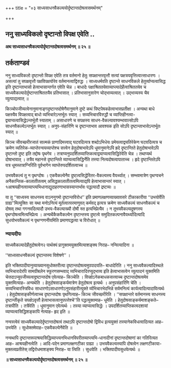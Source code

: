 +++
title = "०३ साध्यसाधनवैकल्ययोर्दृष्टान्तदोषत्वसमर्थनम्"

+++


## ननु साध्यविकलो दृष्टान्तो विपक्ष एवेति ..

**अथ साध्यसाधनवैकल्ययोर्दृष्टान्तदोषत्वसमर्थनम् ॥ २५ ॥**

## **तर्कताण्डवं**

ननु साध्यविकलो दृष्टान्तो विपक्ष एवेति तत्र वर्तमानो हेतुः सपक्षान्तरवृत्तौ सत्यां पक्षत्रयवृत्तित्वात्साधारणः । असत्यां तु सपक्षवृत्तौ पक्षविपक्षयोरेव वर्तमानत्वाद्विरुद्धः । साध्यधर्मवति दृष्टान्ते साधनविकले हेतुर्व्याप्यत्वासिद्ध इति दृष्टान्ताभासो हेत्वाभासान्तर्गत एवेति चेन्न । बाधादेः पक्षाश्रिततयेवाव्याप्त्यादेर्हेत्वाश्रिततयेव च साध्यवैकल्यादेर्दृष्टान्ताश्रिततयैव प्रतिभासात् । प्रतिभासानुसारेण चोद्भाव्यत्वात् । उद्भाव्यस्य चैव व्युत्पाद्यत्वात् ॥

किञ्चोपजीव्यत्वेनानुमानाङ्गदृष्टान्तदोषेणैवानुमाने दुष्टे कथं पिष्टपेषकहेत्वाभासप्रतीक्षा । अन्यथा बाधे पक्षस्यैव विपक्षत्वाद् बाधो व्यभिचारेऽन्तर्भूतः स्यात् । सव्यभिचारविरुद्धौ च व्याप्तिहीनत्वा-द्व्याप्यत्वासिद्धेऽन्तर्भूतौ स्याताम् । असाधारणे च सपक्षस्य साधन-वैकल्यावश्यम्भावात्सोऽपि साधनवैकल्येऽन्तर्भूतः स्यात् । अनुप-संहारिणि च दृष्टान्ताभाव आवश्यक इति सोऽपि दृष्टान्ताभासेऽन्तर्भूतः स्यात् ॥

किञ्च जीवच्छरीरजातं सात्मकं प्राणादिमत्त्वाद् घटवदित्यत्र शब्दोऽभिधेयः प्रमेयत्वाद्व्यतिरेकेण घटवदित्यत्र च क्रमेण व्यतिरेक-व्याप्तेरन्वयव्याप्तेश्च सत्त्वेन हेतुदोषाभावेऽपि धूमानुमानेऽपि ह्रदे दृष्टान्तिते हेतुदोषाभावेऽपि दृष्टान्तो दुष्ट इति तद्दोषः पृथगेव । तत्राप्यनुपदर्शितव्याप्तिकत्वाद्व्याप्यत्वासिद्धिरेवेति चेन्न । तथाप्यर्थ दोषाभावात् । तत्रैव महानसे दृष्टान्तिते व्याप्यत्वासिद्धिर्नेति तस्या नित्यदोषत्वापाताच्च । हृदे दृष्टान्तितेऽपि यत्र धूमस्तत्राग्निरिति पूर्वभागेन व्याप्तेरुपदर्शितत्वाच्च ॥

उभयवैकल्यं तु न पृथग्दोषः । एकवैकल्येनैव दुष्टत्वसिद्धेरितर-वैकल्यस्य वैयर्थ्यात् । सम्भवमात्रेण पृथग्वचने अनैकान्तिक-कालातीतत्वम् असिद्धकालातीतत्वमित्याद्यपि हेत्वाभासान्तरं स्यात् । १आश्रयहीनत्वाव्याप्त्यभिधानाद्युदाहरणाभासस्यान्तर्भावः पद्धत्यादौ द्रष्टव्यः ॥

या तु ‘‘साध्यस्य साधनस्य वाऽननुगमो दृष्टान्तविरोध’’ इति प्रमाणलक्षणव्याख्यावसरे टीकाकारीया ‘‘उभयोर्वेति ग्राह्य’’मित्युक्तिः सा यथा मनोऽनित्यं मूर्तत्वात्परमाणुवत् कर्मवद् इत्यत्र क्रमेण साध्यवैकल्यं साधनवैकल्यं च दोषस् तथा गगनवदित्यादौ उभय-वैकल्याख्यौ दोषौ स्त इत्यभिप्रेत्यैव । न तूभयवैकल्यदूषणस्य पृथग्दोषत्वमित्यभिप्रेत्य । अन्यथैकैकवैकल्येन दृष्टान्तस्य दुष्टत्वे समुदितकल्पनावैयर्थ्यादित्यादि सुधयोभयवैकल्यं न पृथग्गणनीयमिति प्रमाणपद्धत्या च विरोधात् ॥

### **न्यायदीपः**

साध्यवैकल्यादेर्हेतुदोषत्वेन२ पार्थक्यं प्रागुक्तमयुक्तमित्याशङ्क्य निराह– नन्वित्यादिना ॥

‘‘साध्यसाधनवैकल्यं दृष्टान्तस्य विशेषणे’’ ।

इति भक्तिपादीयानुव्याख्यानसुधोक्तरीत्या दृष्टान्तदोषत्वमुपपादयति– बाधादेरिति । ननु साध्यवैकल्यादिस्थले व्यभिचारादेरपि सामग्रीबलेन स्फुरणसम्भवाद् व्यभिचारादिरप्युद्भाव्य इति हेत्वाभासत्वेन व्युत्पादनं युक्तमिति चेत्तदाऽप्युपजीव्यत्वाद्द्रष्टान्तदोष एवेत्याह– किञ्चेति । विपक्षेऽनेकबाधकसत्त्वाच्च दृष्टान्तदोषत्वमेव युक्तमित्याह– अन्यथेति । हेतुदोषसाङ्कर्यमात्रेण हेतुदोषत्व इत्यर्थः । अनुपसंहारिणि चेति । सव्यभिचारस्त्रिविधः साधारणोऽसाधारणोऽनुपसंहारीत्युक्ते र्व्यभिचारभेदभिन्ने सर्वमनित्यं कार्यत्वादित्यादावित्यर्थः । हेतुदोषासङ्कीर्णत्वाच्च दृष्टान्तदोषः पृथगित्याह– किञ्च जीवच्छरीरेति । ‘‘सपक्षान्तरे वर्तमानस्य साधनस्य दृष्टान्तीकृते सपक्षेऽवृत्तौ हेत्वाभासत्वानुपपत्तेश्चे’’ति पद्धत्युक्तमाह– धूमेति । हेतुदोषसाङ्कर्यमाशङ्कते– तत्रापीति । तत्रैवेति । धूमानुमान एवेत्यर्थः । तस्या व्याप्यत्वासिद्धेः । उपदर्शितव्याप्तिकत्वदशायां व्याप्यत्वासिद्धिशङ्कापि नेत्याह– हृद इति ॥

नन्वस्त्वेवं साध्यवैकल्यादेर्दृष्टान्तदोषत्वं तथाऽपि दृष्टान्तदोषो द्विविध इत्ययुक्तं तस्यानेकविधत्वादित्यत आह– उभयेति । सुधोक्तमेवाह– एकवैकल्येनैवेति ॥

नन्वथापि दृष्टान्तरूपाश्रयासिद्धिव्याप्त्यनभिधानविपरीतव्याप्त्यभि-धानादीनां दृष्टान्तदोषाणां का गतिरित्यत आह– आश्रयहीनत्वेति । आदि-पदेन प्रमाणलक्षणटीका ग्राह्या । उभयवैकल्यस्यापि दोषत्वेन लक्षणटीकाया-मुक्तत्वप्रतीतेस् तद्विरोधमाशङ्क्य निराह– या त्विति । सुधयेति । भक्तिपादीयसुधयेत्यर्थः ॥

**॥ साध्यसाधनवैकल्ययोर्दृष्टान्तदोषत्वसमर्थनम् ॥ २५ ॥**

